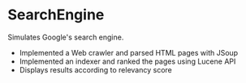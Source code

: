 # SearchEngine
Simulates Google's search engine. 

- Implemented a Web crawler and parsed HTML pages with JSoup
- Implemented an indexer and ranked the pages using Lucene API
- Displays results according to relevancy score


